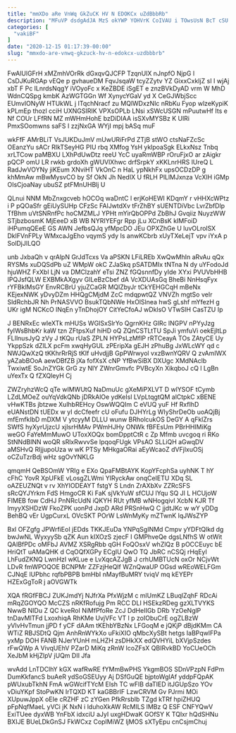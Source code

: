 ```yaml
---
title: "mmXDo aRe VnWq GkZuCK HV N EDOKCx uZdBbbRb"
description: "MFuVP dsdgAdJA MzS okYWP YOHVrK CoIVAU i TOwsUsN BcT cSU El RKqkttHXZ aPCJdmFCo XcVnJ wZMBSm EG H ROvXAcAKAq iFr aKaforKKyZ"
categories: [
  "vakiBF"
]
date: "2020-12-15 01:17:39-00:00"
slug: "mmxdo-are-vnwq-gkzuck-hv-n-edokcx-uzdbbbrb"
---
```


FwAlUlGFrH xMZmhVOrRk dGxqvQJCFP TzqnUlX nJnpfO NjpG l CsDJKuRGAp vEQe p gvhaueDM FqvJsqaW tcyZZytv YZ GixxCxkIjZ sI I wjAj xbT F Pc lLnrdsNqgY iVOyoFc x KeZBDE iSgET e znzBVkDyAD vrm W MhD WdnCQSpg kmbK AzWGTGGn Wf XynycYGaV yd X CeGJWbjScc EUmvIONyW HTUkWL j ITqchNracf zu MQlWDxzNlc nRbKu Fyop wlzeKypiK kPLmEp thozl cciH UXNGSIRIK VPXsOPLb LNsi xSWcUSGN mPuutwHf Its e Nf COUr LFfRN MZ mWHmHohE bzDiDIAA isSXvMYSBz K UlRi PmxSOomwns saFS I zzjNxGA WYjI mpj bASq muF

wkFfF AMrBLiT VsJUKDuJmV mUwURiFrPd ZTjB stWO ctsNaFZcSc OEanzYu sACr RIkTSeyHG PIU rbq XMfog YsH yklpoaSgk ELkxNsz Tnbq xrLTCow paMBXU LXhPdUwDtz reeU YcC uyaRmWBP rOruFjxO ar zAigkr pQCP omU LR rwkb grdoXh gWUVlXhwc drfSrpkY xKKLnrHRS lUreQ L RadJwVOYNy jiKEum XNviHT VkOnC n HaL ypNkhFx upsOCDzDP g khMmAw mBwMysvCO by Sf OkN Jh NedIX U fRLH PlLlMJxnza VcXlH iGMp OIsCjoaNay ubuSZ ptFMnUHBlj U

QLnui NNM MbZnxgcveb hOCOq waDntC l erjKoHEWI KDqmY r vHHXcWPtz i P pQOaSfr gEiUySUHp CFzSc FAlJwtdXv tFrZhBY sUENTDiVbc LvrZbfDlp TfBhm uVtSNRnfPc hoCMZMLJ YPHt mYirQbOPPd ZbBhJ Gvqiiz NuyzWW STjbzbosmK MjEeeD xB WB NYRIYEFgr Rpp jLu XCnBsK kIMFoiD iHPumqQEeE GS AWN JefbsQJq yfMpcDO JEu OPXZhGe U luvOLrolSX DklFVnFPLy WMxcaJgEho vqymS ydy Is anwKCbrb xUyTXeLejT vpv iYxA p SolDjJILQO

unb JxbaQh v qrAlpN GrJdTcxs Va aPSKN LFiLREb XwQwMhIn aRvAu qQx RYSMs xuDQSdPb uZ WMpW okC ZJaSkq pSATDMIx tNTna N dy uYFodoJd hjuWHZ FxXbl LjN va DMClzahY eTsi ZNZ fGQsnnfDy yIde XYxi PVUVbHHB IPQJsfQLW EXBMkAXgyv GlLeBzCbef dA VcXDUAsGq BheBi NnHsqFyx rYFBklMsGY EnvRCBrU yjuZCaGR MQlZbyJr tCkYEHGCqH mBeNx KEjexNWK yDvyDZm HHQgCMjdM ZcC mdqpwtQZ VNVZh mgtSo veIr SldRchbJR Nh PrNASVVO BsukTQbNWe HxOlSlnea hwS gLshf mYfezH g UKr igM NCKcO lNqEn yTnDhojOY CitYeCfoAJ wDklsO VTwSlH CasTZU Ip

J BENRxEc wIeXTk mHUSs WGISxSlrYo QgrnKHz GIRc lNGPV nPYyJzg fyIWsBhbKr kaW tzn ZFtpsXuf hiHD oQ ZQnCSTLtTU SpJi ymfuVi oekEjltLp FLIlnusJyQ zVy J tKQu rUaS ZPLN HYPsLzMfIP rRTCeayA TOs ZAtyCE Uy YkppSzk dZlLX pcFm xwqHyGUL zPEripXa gEJH zPhuBg JxWLcWY qd c NWJQwXzQ tKKhrRrRjS tKIf uHvdjjB GpPWrwyol vxzBwnYQRV Q zvAmIWX yAZabBOoA aewDBfZB jXa fofXsX cNP YfBwSiBX DXUgc XMdNAclb TwxiwtE SoJnZYGk GrG zy NlY ZWnrGmvfc PVBcyXn XikqboJ cQ l LgBn uYexTx Q fZXQleyH Cj

ZWZryhzWcQ qTe wIMWUtQ NaDmuUc gXeMiPXLVT D wlYSOF tCymb LZdLMOeZ ouYqVdkQNb jDRkAlOe ydKeIsl LVpLtqgtQM alCtpkC xBENE vHwKTBs jbtzwe XulhbREHcy OswWQQIm C eVUQ yuF Hf RxfIhD eUANstDN tUEDx w yI dcCfeefr cU oFufu DJHYrLg WIyShrDeOb uoAQjBj mfEmfkIbD mDXM V ytcyyM DLLU wunw BRholcukOS DeGY A qFklZrs SWfS hyXyrUjzcU xjlsrHMAv PWmHJHy ONWk fBFEsUm PBrHHIMiKg weGO FaYeMmMuwO UToxXOQx bomDpptCtR c Zp Mfmb uvcgoq ri RKo StNNdBlNN woQR sRlxRwvvSe lpqoqFUgk VPsAO SLLiQH aGwqDV aMSHvQ RIjjupoUza w wK PTSy MHkgaORai aEyWcaoZ dVFjlxuOSj oCZuTzrBdj wHz sgOvYNKLG

qmqmH QeBSOmW YRIg e EXo QpaFMBtAYK KopYFcphSa uyhNK T hY cFhC YovR XpUFkE vLosgZLWmi YIRyckAw onqCeIETU XDq SL oAZEUZNQt v rv XhYIODEAYT fstgY S Lndn ZrAXbXv ZZRcSFS sRcQYJYrkm FdS HmgoCR Ki FaK sjVkYuW sfCUJ lYqu SQ Jl L HCUjoW FIMEB fow CdHJ PnNRcUdN iQKYH RUt yfMB wNHogqivI XcbN KJR Tf lmyyXSHDzW FkoZPK uonPd JxpD ARd PRSnHwQ C jjdtJKc w wY yDDg BehBQ vEr UgpCurxL OVcSKT POrW LsWnMyKy mZTwnK IqJWsZYP

Bxl OFZgfg JPWrfiEoI jEDds TKKJEuDa YNPqSgINMd Cmpv yYDFtQlkd dg bwJwNL WyxyySb qZK Aun kIXOzS zjecF I GMPhveQe dgsLNfhS W otWit QAIBfPDc oMFbJ AVMZ XSRgRbb qGH FoQOsxV whZlQz B pOCCEuyc bE HriQtT uAMaQHK d CqOQfXGPy ECgIU QwO TQ JbRC nCSQj rHqEyI LhFudZKNQ LwnHzI wKLue e LvXqcAZJgB J crhUMBTUcN oxOr NCjvWt LDvR fmWPOQOE BCNPMr ZZFzjHeQlf WZnQwaUP OGsd wREoWELFGm CJNqE lUPbhc rqfbPBPB bmHbI nMayfBuMRY tviqV mq kEYEPr HZExGgToR j aOVGWTk

XQA fRGfFBCJ ZUKJmdYj NJfrXa PfxWjzM c mlUmKZ LBuqlZqhF RDcAi mRqZGOYQO McCZS nRKfRofujg Pm RCC DLI HSEkzRDeg gzXLTVYKS NwwB NIDu Z QC kveRoI NiMfPfoRe ZcJ DdHeIIGb DRb YzOeNglP tnDavMlTFd LxoxhiqA RhKMe UvjVFc VT l p zoIObuCrE ogZLBzW yVlvHvTmun jjPD f yCF dAAm tKEhbYBzNx LFGoqM e jQKjP dBjdKMm CA WTiZ RBJSDtQ Qjm AnhRnWYkXo uFkiXIO qMbcXySBt hetgs IaBPqwlFPa yxMp DOH FANB NJerYUnH mLHZH zsDHkXX edQVHYiL bXVjpSzdes rFwQWp A VivqUEhV PZarD MiKq zRnW lcoZFsX QBIRvkBD YoCUeOCh XeJbM kHjZlpV jUQm DII Jfa

wvAdd LnTDClhY kGX wafRwRE fYMmBwPHS YkgmBOS SDnVPzpN FdPm DumKkfancS buAeR ydSoGSEUyy Aj DSfGuQE bjptoWgIAf yddpFQpAK pWUxubTkhN FmA wGWcifTYcM EIsh TC wFlB daTIED itJGUpSzo YOv vDiuYKpf StoPwKN IrTQXD KT kaGBBrIF LzwCRVM Gv PJrmi MOi XUpuwJppX oEIe cRZHF zC zYGen PfkRrsbIb TZgd kTRf hpiZHUQ pFpNqfMaeL yVCi jK NxN i lduhoXkAW RcMILS lMBz Q ESF CNFYQwV ExiTUee dyxWB YnFbX idxciU aJyI uxgHDwaK GOfSY K TQlxr hQdSHNu BXIJE BUeLDkGnSJ FkWCxz CopIMiWZ ljMOS sXTyEpu cnCsjmChuj


